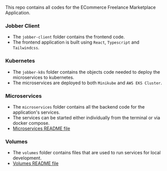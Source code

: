 This repo contains all codes for the ECommerce Freelance Marketplace Application.

### Jobber Client
* The `jobber-client` folder contains the frontend code.
* The frontend application is built using `React`, `Typescript` and `Tailwindcss`.

### Kubernetes
* The `jobber-k8s` folder contains the objects code needed to deploy the microservices to kubernetes.
* The microservices are deployed to both `Minikube` and `AWS EKS Cluster`.

### Microservices
* The `microservices` folder contains all the backend code for the application's services.
* The services can be started either individually from the terminal or via docker compose.
* [Microservices README file](https://github.com/hauxun/jobber/blob/main/microservices/README.md)

### Volumes
* The `volumes` folder contains files that are used to run services for local development.
* [Volumes README file](https://github.com/hauxun/jobber/blob/main/volumes/README.md)